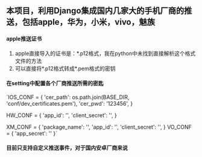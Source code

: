 ## 本项目，利用Django集成国内几家大的手机厂商的推送，包括apple，华为，小米，vivo，魅族

#### apple推送证书
1. apple直接导入的证书是：*.p12格式，我在python中未找到直接解析这个格式文件的方法
2. 可以直接将*.p12格式转成*.pem格式的密钥

#### 在setting中配置各个厂商推送所需的密匙
`IOS_CONF = {
    'cer_path': os.path.join(BASE_DIR, 'conf/dev_certificates.pem'),
    'cer_pwd': '123456',
}

HW_CONF = {
    'app_id': '',
    'client_secret': '',
}

XM_CONF = {
    'package_name': '',
    'app_id': '',
    'client_secret': '',
}
VO_CONF = {
    'app_secret': ''
}`

#### 目前只支持自定义推送事件，对于国内安卓厂商来说